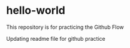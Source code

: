 # hello-world
This repository is for practicing the Github Flow

Updating readme file for github practice
